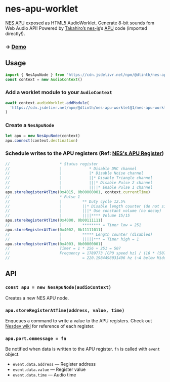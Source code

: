# nes-apu-worklet

[NES APU](https://wiki.nesdev.com/w/index.php/APU) exposed as HTML5 AudioWorklet. Generate 8-bit sounds fom Web Audio API! Powered by [Takahiro’s nes-js](https://github.com/takahirox/nes-js/blob/master/src/Apu.js)’s [APU](https://github.com/takahirox/nes-js/blob/master/src/Apu.js) code (imported directly!).

### &rarr; [Demo](https://dtinth.github.io/nes-apu-worklet)

## Usage

```js
import { NesApuNode } from 'https://cdn.jsdelivr.net/npm/@dtinth/nes-apu-worklet@1/nes-apu-node.js'
const context = new AudioContext()
```

### Add a worklet module to your `AudioContext`

```js
await context.audioWorklet.addModule(
  'https://cdn.jsdelivr.net/npm/@dtinth/nes-apu-worklet@1/nes-apu-worklet.js',
)
```

### Create a `NesApuNode`

```js
let apu = new NesApuNode(context)
apu.connect(context.destination)
```

### Schedule writes to the APU registers (Ref: [NES's APU Register](https://www.nesdev.org/wiki/APU_registers))

```js
//                      * Status register
//                      |            * Disable DMC channel
//                      |            |* Disable Noise channel
//                      |            ||* Disable Triangle channel
//                      |            |||* Disable Pulse 2 channel
//                      |            ||||* Enable Pulse 1 channel
apu.storeRegisterAtTime(0x4015, 0b00000001, context.currentTime)
//                      * Pulse 1
//                      |         ** Duty cycle 12.5%
//                      |         ||* Disable length counter (do not silence notes automatically)
//                      |         |||* Use constant volume (no decay)
//                      |         ||||**** Volume 15/15
apu.storeRegisterAtTime(0x4000, 0b00111111)
//                      |         ******** = Timer low = 251
apu.storeRegisterAtTime(0x4002, 0b11111011)
//                      |         ***** Length counter (disabled)
//                      |         |||||*** = Timer high = 1
apu.storeRegisterAtTime(0x4003, 0b00000001)
//                      Timer = 1 * 256 + 251 = 507
//                      Frequency = 1789773 [CPU speed hz] / (16 * (507 [Timer] + 1))
//                                = 220.1984498031496 hz (~A below Middle C)
```

## API

### `const apu = new NesApuNode(audioContext)`

Creates a new NES APU node.

### `apu.storeRegisterAtTime(address, value, time)`

Enqueues a command to write a value to the APU registers. Check out [Nesdev wiki](https://wiki.nesdev.com/w/index.php/APU#Registers) for reference of each register.

### `apu.port.onmessage = fn`

Be notified when data is written to the APU register. `fn` is called with `event` object.

- `event.data.address` — Register address
- `event.data.value` — Register value
- `event.data.time` — Audio time
